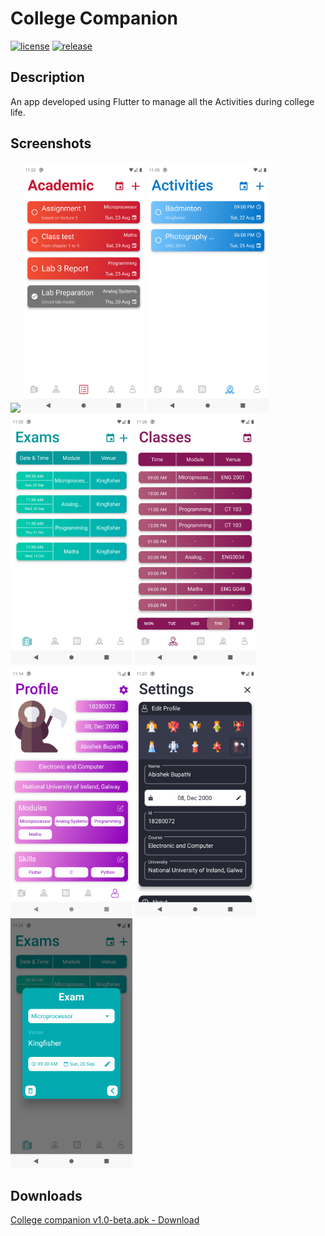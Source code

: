 # College Companion
[![license](https://img.shields.io/github/license/abishek-bupathi/college-companion.svg?color=blue)](https://github.com/abishek-bupathi/college-companion/blob/master/LICENSE)
[![release](https://img.shields.io/github/v/release/abishek-bupathi/college-companion?include_prereleases)](https://github.com/abishek-bupathi/college-companion/blob/master/Apk/companion%20v1.0-beta.apk)

## Description

An app developed using Flutter to manage all the Activities during college life.

## Screenshots

<p float="left">
<img src="https://github.com/abishek-bupathi/college-companion/master/docs/Screenshots/personel details.png" height="400"/>
<img src="https://github.com/abishek-bupathi/college-companion/blob/master/docs/Screenshots/Academic tasks.png" height="400"/>
<img src="https://github.com/abishek-bupathi/college-companion/blob/master/docs/Screenshots/Activities list.png" height="400"/>
<img src="https://github.com/abishek-bupathi/college-companion/blob/master/docs/Screenshots/Exams.png" height="400"/>
<img src="https://github.com/abishek-bupathi/college-companion/blob/master/docs/Screenshots/Classes.png" height="400"/>
<img src="https://github.com/abishek-bupathi/college-companion/blob/master/docs/Screenshots/Profile.png" height="400"/>
<img src="https://github.com/abishek-bupathi/college-companion/blob/master/docs/Screenshots/Settings.png" height="400"/>
<img src="https://github.com/abishek-bupathi/college-companion/blob/master/docs/Screenshots/view exam.png" height="400"/>
 </p>
 
 ## Downloads
 
 [College companion v1.0-beta.apk - Download](https://github.com/abishek-bupathi/college-companion/raw/master/Apk/companion%20v1.0-beta.apk)
 
